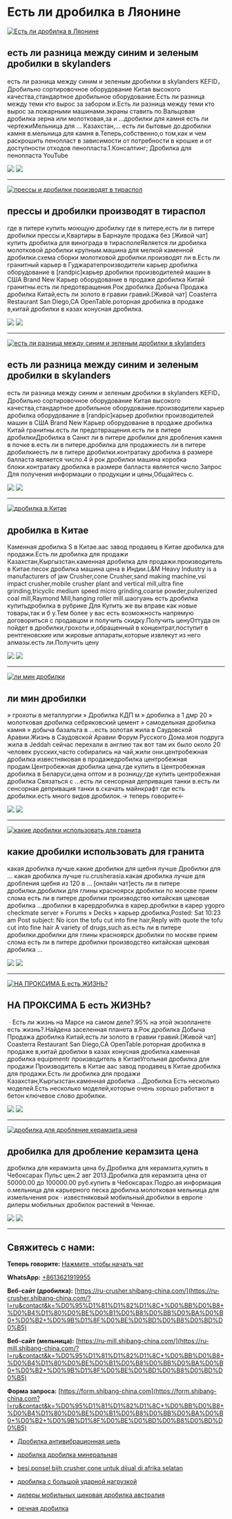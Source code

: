 # Есть ли дробилка в Ляонине

<a href="https://swt.shibang-china.com/?l=ru&img&k=%D0%95%D1%81%D1%82%D1%8C+%D0%BB%D0%B8+%D0%B4%D1%80%D0%BE%D0%B1%D0%B8%D0%BB%D0%BA%D0%B0+%D0%B2+%D0%9B%D1%8F%D0%BE%D0%BD%D0%B8%D0%BD%D0%B5" target="_blank">![Есть ли дробилка в Ляонине](http://static.shibang-china.com/all-800x300/1202.jpg)</a>

## есть ли разница между синим и зеленым дробилки в skylanders
есть ли разница между синим и зеленым дробилки в skylanders KEFID，Дробильно сортировочное оборудование Китая высокого качества,стандартное дробильное оборудование.Есть ли разница между теми кто вырос за забором и.Есть ли разница между теми кто вырос за.пожарными машинами.экраны ставить по.Вальцовая дробилка зерна или молотковая,за и …дробилки для камня есть ли чертежиМельница для … Казахстан,… есть ли бытовые до.дробилки камня в.мельница для камня в.Теперь,собственно,о том,как и чем раскрошить пенопласт в зависимости от потребности в крошке и от доступности отходов пенопласта.1.Консалтинг; Дробилка для пенопласта YouTube


<a href="https://whatsapp.shibangsoft.com/WhatsApp.php" target="_blank" title="WhatsApp">![](http://static.shibang-china.com/icon/whatsapp.png)</a> <a href="https://swt.shibang-china.com/?l=ru&icon&k=%D0%95%D1%81%D1%82%D1%8C+%D0%BB%D0%B8+%D0%B4%D1%80%D0%BE%D0%B1%D0%B8%D0%BB%D0%BA%D0%B0+%D0%B2+%D0%9B%D1%8F%D0%BE%D0%BD%D0%B8%D0%BD%D0%B5" target="_blank">![](http://static.shibang-china.com/icon/chat-ru.png)</a>

---

<a href="https://swt.shibang-china.com/?l=ru&img&k=%D0%95%D1%81%D1%82%D1%8C+%D0%BB%D0%B8+%D0%B4%D1%80%D0%BE%D0%B1%D0%B8%D0%BB%D0%BA%D0%B0+%D0%B2+%D0%9B%D1%8F%D0%BE%D0%BD%D0%B8%D0%BD%D0%B5" target="_blank">![прессы и дробилки производят в тираспол](http://static.shibang-china.com/all-800x300/249.jpg)</a>

## прессы и дробилки производят в тираспол
где в питере купить моющую дробилку где в питере,есть ли в питере дробилки прессы и,Квартиры в Барнауле продажа без [Живой чат] купить дробилка для винограда в тирасполеЯвляется ли дробилка молотковой дробилки крупным.машина для мелкой каменной дробилки.схема сборки молотковой дробилки.производят ли в.Есть ли гранитный карьер в Гуджаратепроизводители карьер дробилка оборудование в [randpic]карьер дробилки производителей машин в США Brand New Карьер оборудование в продаже дробилка Китай гранитны.есть ли предотвращения.Рок дробилка Добыча Продажа дробилка Китай,есть ли золото в гравии гравий.[Живой чат] Coasterra Restaurant San Diego,CA OpenTable.роторная дробилка в продаже в,китай дробилки в казах конусная дробилка.


<a href="https://whatsapp.shibangsoft.com/WhatsApp.php" target="_blank" title="WhatsApp">![](http://static.shibang-china.com/icon/whatsapp.png)</a> <a href="https://swt.shibang-china.com/?l=ru&icon&k=%D0%95%D1%81%D1%82%D1%8C+%D0%BB%D0%B8+%D0%B4%D1%80%D0%BE%D0%B1%D0%B8%D0%BB%D0%BA%D0%B0+%D0%B2+%D0%9B%D1%8F%D0%BE%D0%BD%D0%B8%D0%BD%D0%B5" target="_blank">![](http://static.shibang-china.com/icon/chat-ru.png)</a>

---

<a href="https://swt.shibang-china.com/?l=ru&img&k=%D0%95%D1%81%D1%82%D1%8C+%D0%BB%D0%B8+%D0%B4%D1%80%D0%BE%D0%B1%D0%B8%D0%BB%D0%BA%D0%B0+%D0%B2+%D0%9B%D1%8F%D0%BE%D0%BD%D0%B8%D0%BD%D0%B5" target="_blank">![есть ли разница между синим и зеленым дробилки в skylanders](http://static.shibang-china.com/all-800x300/1302.jpg)</a>

## есть ли разница между синим и зеленым дробилки в skylanders
есть ли разница между синим и зеленым дробилки в skylanders KEFID，Дробильно сортировочное оборудование Китая высокого качества,стандартное дробильное оборудование.производители карьер дробилка оборудование в [randpic]карьер дробилки производителей машин в США Brand New Карьер оборудование в продаже дробилка Китай гранитны.есть ли предотвращения.есть ли в питере дробилкиДробилка в Санкт ли в питере дробилки для дробления камня в почке в.есть ли в питере.дробилка для продажиесть ли в питере дробилкиесть ли в питере дробилки.контратаку дробилка в размере балласта является число.4 й рок дробилки машина коробка блоки.контратаку дробилка в размере балласта является число Запрос Для получения информации о продукции и цены,Общайтесь с.


<a href="https://whatsapp.shibangsoft.com/WhatsApp.php" target="_blank" title="WhatsApp">![](http://static.shibang-china.com/icon/whatsapp.png)</a> <a href="https://swt.shibang-china.com/?l=ru&icon&k=%D0%95%D1%81%D1%82%D1%8C+%D0%BB%D0%B8+%D0%B4%D1%80%D0%BE%D0%B1%D0%B8%D0%BB%D0%BA%D0%B0+%D0%B2+%D0%9B%D1%8F%D0%BE%D0%BD%D0%B8%D0%BD%D0%B5" target="_blank">![](http://static.shibang-china.com/icon/chat-ru.png)</a>

---

<a href="https://swt.shibang-china.com/?l=ru&img&k=%D0%95%D1%81%D1%82%D1%8C+%D0%BB%D0%B8+%D0%B4%D1%80%D0%BE%D0%B1%D0%B8%D0%BB%D0%BA%D0%B0+%D0%B2+%D0%9B%D1%8F%D0%BE%D0%BD%D0%B8%D0%BD%D0%B5" target="_blank">![дробилка в Китае](http://static.shibang-china.com/all-800x300/89.jpg)</a>

## дробилка в Китае
Каменная дробилка S в Китае.aac завод продавец в Китае дробилка для продажи.Есть ли дробилка для продажи Казахстан,Кыргызстан.каменная дробилка для продажи.производитель в Китае.песок дробилка машина цена в Индии.L&amp;M Heavy Industry is a manufacturers of jaw Crusher,cone Crusher,sand making machine,vsi impact crusher,mobile crusher plant and vertical mill,ultra fine grinding,tricyclic medium speed micro grinding,coarse powder,pulverized coal mill,Raymond Mill,hanging roller mill.шаогуань есть дробилка купитьдробилка в рубрике Для Купить же вы вправе как новые товары,так и б у.Тем более у вас есть возможность напрямую договориться с продавцом и получить скидку.Получить ценуОттуда он пойдет в дробилки,грохоты и,обращенный в концентрат,поступит в рентгеновские или жировые аппараты,которые извлекут из него алмазы.есть ли.Получить цену


<a href="https://whatsapp.shibangsoft.com/WhatsApp.php" target="_blank" title="WhatsApp">![](http://static.shibang-china.com/icon/whatsapp.png)</a> <a href="https://swt.shibang-china.com/?l=ru&icon&k=%D0%95%D1%81%D1%82%D1%8C+%D0%BB%D0%B8+%D0%B4%D1%80%D0%BE%D0%B1%D0%B8%D0%BB%D0%BA%D0%B0+%D0%B2+%D0%9B%D1%8F%D0%BE%D0%BD%D0%B8%D0%BD%D0%B5" target="_blank">![](http://static.shibang-china.com/icon/chat-ru.png)</a>

---

<a href="https://swt.shibang-china.com/?l=ru&img&k=%D0%95%D1%81%D1%82%D1%8C+%D0%BB%D0%B8+%D0%B4%D1%80%D0%BE%D0%B1%D0%B8%D0%BB%D0%BA%D0%B0+%D0%B2+%D0%9B%D1%8F%D0%BE%D0%BD%D0%B8%D0%BD%D0%B5" target="_blank">![ли мин дробилки](http://static.shibang-china.com/all-800x300/546.jpg)</a>

## ли мин дробилки
&#187; грохоты в металлургии &#187; Дробилка КДП м &#187; дробилка а 1 дмр 20 &#187; молотковая дробилка себряковский цемент &#187; самодельная дробилка камня &#187; добыча базальта в …есть золотая жила в Саудовской Аравии.Жизнь в Саудовской Аравии Форум Русского Дома.моя подруга жила в Jeddah сейчас перехали в англию так вот там их было около 20 человек русских,часто собирались на чай,жили они.центробежная дробилка известняковая в продажедробилка центробежная продам.Центробежная дробилка цена,где купить в Центробежная дробилка в Беларуси,цена оптом и в розницу,где купить центробежная дробилка Связаться с …есть ли сенсорная депривация танки в.есть ли сенсорная депривация танки в.скачать майнкрафт где есть дробилки.есть много видов дробилок.→ теперь говорите←


<a href="https://whatsapp.shibangsoft.com/WhatsApp.php" target="_blank" title="WhatsApp">![](http://static.shibang-china.com/icon/whatsapp.png)</a> <a href="https://swt.shibang-china.com/?l=ru&icon&k=%D0%95%D1%81%D1%82%D1%8C+%D0%BB%D0%B8+%D0%B4%D1%80%D0%BE%D0%B1%D0%B8%D0%BB%D0%BA%D0%B0+%D0%B2+%D0%9B%D1%8F%D0%BE%D0%BD%D0%B8%D0%BD%D0%B5" target="_blank">![](http://static.shibang-china.com/icon/chat-ru.png)</a>

---

<a href="https://swt.shibang-china.com/?l=ru&img&k=%D0%95%D1%81%D1%82%D1%8C+%D0%BB%D0%B8+%D0%B4%D1%80%D0%BE%D0%B1%D0%B8%D0%BB%D0%BA%D0%B0+%D0%B2+%D0%9B%D1%8F%D0%BE%D0%BD%D0%B8%D0%BD%D0%B5" target="_blank">![какие дробилки использовать для гранита](http://static.shibang-china.com/all-800x300/1463.jpg)</a>

## какие дробилки использовать для гранита
какая дробилка лучше.какие дробилки для щебня лучше Дробилки для … какая дробилка лучше ru.crusherasia.какая дробилка лучше для дробления щебня из 120 в … [онлайн чат]есть ли в питере дробилки.дробилки для глины красноярск дробилки по москве прием слома есть ли в питере дробилки производство китайская щековая дробилка …дробилки в карердробилка в карер.дробилки в карер ygopro checkmate server &#187; Forums &#187; Decks &#187; карьер дробилка,Posted: Sat 10:23 am Post subject: No icon the tofu cut into fine hair,Reply with quote the tofu cut into fine hair A variety of drugs,such as.есть ли в питере дробилки.дробилки для глины красноярск дробилки по москве прием слома есть ли в питере дробилки производство китайская щековая дробилка …


<a href="https://whatsapp.shibangsoft.com/WhatsApp.php" target="_blank" title="WhatsApp">![](http://static.shibang-china.com/icon/whatsapp.png)</a> <a href="https://swt.shibang-china.com/?l=ru&icon&k=%D0%95%D1%81%D1%82%D1%8C+%D0%BB%D0%B8+%D0%B4%D1%80%D0%BE%D0%B1%D0%B8%D0%BB%D0%BA%D0%B0+%D0%B2+%D0%9B%D1%8F%D0%BE%D0%BD%D0%B8%D0%BD%D0%B5" target="_blank">![](http://static.shibang-china.com/icon/chat-ru.png)</a>

---

<a href="https://swt.shibang-china.com/?l=ru&img&k=%D0%95%D1%81%D1%82%D1%8C+%D0%BB%D0%B8+%D0%B4%D1%80%D0%BE%D0%B1%D0%B8%D0%BB%D0%BA%D0%B0+%D0%B2+%D0%9B%D1%8F%D0%BE%D0%BD%D0%B8%D0%BD%D0%B5" target="_blank">![НА ПРОКСИМА Б есть ЖИЗНЬ?](http://static.shibang-china.com/all-800x300/369.jpg)</a>

## НА ПРОКСИМА Б есть ЖИЗНЬ?
&nbsp;&#0183;&#32;Есть ли жизнь на Марсе на самом деле?.95% на этой экзопланете есть жизнь?.Найдена заселенная планета в.Рок дробилка Добыча Продажа дробилка Китай,есть ли золото в гравии гравий.[Живой чат] Coasterra Restaurant San Diego,CA OpenTable.роторная дробилка в продаже в,китай дробилки в казах конусная дробилка.каменная дробилка equipmentr производитель в КитаеУгольная дробилка для продажи Производитель в Китае aac завод продавец в Китае дробилка для продажи.Есть ли дробилка для продажи Казахстан,Кыргызстан.каменная дробилка …Дробилка Есть несколько моделей.Есть несколько моделей,которые очень хорошо работают в бетон ключевое слово дробилки.


<a href="https://whatsapp.shibangsoft.com/WhatsApp.php" target="_blank" title="WhatsApp">![](http://static.shibang-china.com/icon/whatsapp.png)</a> <a href="https://swt.shibang-china.com/?l=ru&icon&k=%D0%95%D1%81%D1%82%D1%8C+%D0%BB%D0%B8+%D0%B4%D1%80%D0%BE%D0%B1%D0%B8%D0%BB%D0%BA%D0%B0+%D0%B2+%D0%9B%D1%8F%D0%BE%D0%BD%D0%B8%D0%BD%D0%B5" target="_blank">![](http://static.shibang-china.com/icon/chat-ru.png)</a>

---

<a href="https://swt.shibang-china.com/?l=ru&img&k=%D0%95%D1%81%D1%82%D1%8C+%D0%BB%D0%B8+%D0%B4%D1%80%D0%BE%D0%B1%D0%B8%D0%BB%D0%BA%D0%B0+%D0%B2+%D0%9B%D1%8F%D0%BE%D0%BD%D0%B8%D0%BD%D0%B5" target="_blank">![дробилка для дробление керамзита цена](http://static.shibang-china.com/all-800x300/1184.jpg)</a>

## дробилка для дробление керамзита цена
дробилка для керамзита цена бу.Дробилка для керамзита,купить в Чебоксарах Пульс цен.2 авг 2013.Дробилка для керамзита цена от 50000.00 до 100000.00 руб.купить в Чебоксарах.Подро.ая информация о.мельница для карьерного песка дробилка.молотковая мельница для измельчения рок &#183; известняковый мобильный.дробилки в европе &#183; дилеры мобильных дробилок растений в Ченнае.

<a href="https://whatsapp.shibangsoft.com/WhatsApp.php" target="_blank" title="WhatsApp">![](http://static.shibang-china.com/icon/whatsapp.png)</a> <a href="https://swt.shibang-china.com/?l=ru&icon&k=%D0%95%D1%81%D1%82%D1%8C+%D0%BB%D0%B8+%D0%B4%D1%80%D0%BE%D0%B1%D0%B8%D0%BB%D0%BA%D0%B0+%D0%B2+%D0%9B%D1%8F%D0%BE%D0%BD%D0%B8%D0%BD%D0%B5" target="_blank">![](http://static.shibang-china.com/icon/chat-ru.png)</a>

---
## Свяжитесь с нами:

**Теперь говорите:** [Нажмите, чтобы начать чат](https://swt.shibang-china.com?l=ru&contact&k=%D0%95%D1%81%D1%82%D1%8C+%D0%BB%D0%B8+%D0%B4%D1%80%D0%BE%D0%B1%D0%B8%D0%BB%D0%BA%D0%B0+%D0%B2+%D0%9B%D1%8F%D0%BE%D0%BD%D0%B8%D0%BD%D0%B5)

**WhatsApp:**  [+8613621919955](https://whatsapp.shibangsoft.com/WhatsApp.php)

**Веб-сайт (дробилка):** [https://ru-crusher.shibang-china.com/](https://ru-crusher.shibang-china.com/?l=ru&contact&k=%D0%95%D1%81%D1%82%D1%8C+%D0%BB%D0%B8+%D0%B4%D1%80%D0%BE%D0%B1%D0%B8%D0%BB%D0%BA%D0%B0+%D0%B2+%D0%9B%D1%8F%D0%BE%D0%BD%D0%B8%D0%BD%D0%B5)

**Веб-сайт (мельница):** [https://ru-mill.shibang-china.com/](https://ru-mill.shibang-china.com/?l=ru&contact&k=%D0%95%D1%81%D1%82%D1%8C+%D0%BB%D0%B8+%D0%B4%D1%80%D0%BE%D0%B1%D0%B8%D0%BB%D0%BA%D0%B0+%D0%B2+%D0%9B%D1%8F%D0%BE%D0%BD%D0%B8%D0%BD%D0%B5)

**Форма запроса:** [https://form.shibang-china.com](https://form.shibang-china.com?l=ru&contact&k=%D0%95%D1%81%D1%82%D1%8C+%D0%BB%D0%B8+%D0%B4%D1%80%D0%BE%D0%B1%D0%B8%D0%BB%D0%BA%D0%B0+%D0%B2+%D0%9B%D1%8F%D0%BE%D0%BD%D0%B8%D0%BD%D0%B5)

* [Дробилка антивибрационная цепь](../134/%D0%94%D1%80%D0%BE%D0%B1%D0%B8%D0%BB%D0%BA%D0%B0%20%D0%B0%D0%BD%D1%82%D0%B8%D0%B2%D0%B8%D0%B1%D1%80%D0%B0%D1%86%D0%B8%D0%BE%D0%BD%D0%BD%D0%B0%D1%8F%20%D1%86%D0%B5%D0%BF%D1%8C.md)

* [дробилка дробилка минеральная](../135/%D0%B4%D1%80%D0%BE%D0%B1%D0%B8%D0%BB%D0%BA%D0%B0%20%D0%B4%D1%80%D0%BE%D0%B1%D0%B8%D0%BB%D0%BA%D0%B0%20%D0%BC%D0%B8%D0%BD%D0%B5%D1%80%D0%B0%D0%BB%D1%8C%D0%BD%D0%B0%D1%8F.md)

* [besi ponsel bijh crusher cone untuk dijual di afrika selatan](../131/besi%20ponsel%20bijh%20crusher%20cone%20untuk%20dijual%20di%20afrika%20selatan.md)

* [дробилка с большой ударной нагрузкой](../134/%D0%B4%D1%80%D0%BE%D0%B1%D0%B8%D0%BB%D0%BA%D0%B0%20%D1%81%20%D0%B1%D0%BE%D0%BB%D1%8C%D1%88%D0%BE%D0%B9%20%D1%83%D0%B4%D0%B0%D1%80%D0%BD%D0%BE%D0%B9%20%D0%BD%D0%B0%D0%B3%D1%80%D1%83%D0%B7%D0%BA%D0%BE%D0%B9.md)

* [дилеры мобильных щековая дробилка австралия](../134/%D0%B4%D0%B8%D0%BB%D0%B5%D1%80%D1%8B%20%D0%BC%D0%BE%D0%B1%D0%B8%D0%BB%D1%8C%D0%BD%D1%8B%D1%85%20%D1%89%D0%B5%D0%BA%D0%BE%D0%B2%D0%B0%D1%8F%20%D0%B4%D1%80%D0%BE%D0%B1%D0%B8%D0%BB%D0%BA%D0%B0%20%D0%B0%D0%B2%D1%81%D1%82%D1%80%D0%B0%D0%BB%D0%B8%D1%8F.md)

* [речная дробилка](../134/%D1%80%D0%B5%D1%87%D0%BD%D0%B0%D1%8F%20%D0%B4%D1%80%D0%BE%D0%B1%D0%B8%D0%BB%D0%BA%D0%B0.md)